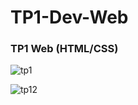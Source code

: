 # TP1-Dev-Web
### TP1 Web (HTML/CSS)

![tp1](https://user-images.githubusercontent.com/32202745/43360344-2d0c0e8c-92b4-11e8-8999-6720eacfa9fe.PNG)

![tp12](https://user-images.githubusercontent.com/32202745/43360341-2ab949ba-92b4-11e8-8a99-f3361611e60e.PNG)
